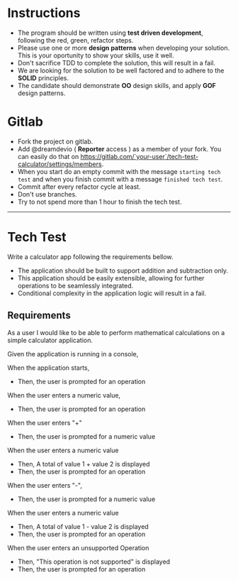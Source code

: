 # Instructions

- The program should be written using **test driven development**, following the red, green, refactor steps.
- Please use one or more **design patterns** when developing your solution. This is your oportunity to show your skills, use it well.
- Don't sacrifice TDD to complete the solution, this will result in a fail.
- We are looking for the solution to be well factored and to adhere to the **SOLID** principles.
- The candidate should demonstrate **OO** design skills, and apply **GOF** design patterns.

# Gitlab

- Fork the project on gitlab.
- Add @dreamdevio ( **Reporter** access ) as a member of your fork. You can easily do that on https://gitlab.com/`your-user`/tech-test-calculator/settings/members.
- When you start do an empty commit with the message `starting tech test` and when you finish commit with a message `finished tech test`.
- Commit after every refactor cycle at least.
- Don't use branches.
- Try to not spend more than 1 hour to finish the tech test.

-------------------------------------------------------------

# Tech Test

Write a calculator app following the requirements bellow.

- The application should be built to support addition and subtraction only.
- This application should be easily extensible, allowing for further operations to be seamlessly integrated.
- Conditional complexity in the application logic will result in a fail.
 
## Requirements

As a user I would like to be able to perform mathematical calculations on a simple calculator application.

Given the application is running in a console,

When the application starts,
 - Then, the user is prompted for an operation

When the user enters a numeric value,
 - Then, the user is prompted for an operation

When the user enters "+"
 - Then, the user is prompted for a numeric value

When the user enters a numeric value
 - Then, A total of value 1 + value 2 is displayed
 - Then, the user is prompted for an operation

When the user enters "-",
 - Then, the user is prompted for a numeric value

When the user enters a numeric value
 - Then, A total of value 1 - value 2 is displayed
 - Then, the user is prompted for an operation

When the user enters an unsupported Operation
 - Then, "This operation is not supported" is displayed
 - Then, the user is prompted for an operation